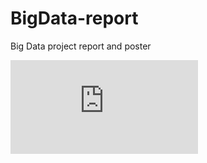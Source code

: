# BigData-report
Big Data project report and poster

![](https://github.com/BigDataProject-2015/BigData-report/blob/master/Poster.pdf)
